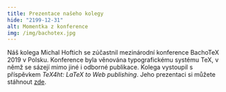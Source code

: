 ```yaml
---
title: Prezentace našeho kolegy
hide: "2199-12-31"
alt: Momentka z konference
img: /img/bachotex.jpg
---
```


Náš kolega Michal Hoftich se zúčastnil mezinárodní konference BachoTeX 2019 v
Polsku. Konference byla věnována typografickému systému TeX, v němž se sázejí
mimo jiné i odborné publikace. Kolega vystoupil s příspěvkem 
*TeX4ht: LaTeX to Web publishing*. Jeho prezentaci si můžete stáhnout [zde](http://www.gust.org.pl/bachotex/2019-pl/presentations/mhoftich-1-2019.pdf).
